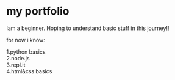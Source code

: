 # my portfolio

Iam a beginner. Hoping to understand basic stuff in this journey!!

for now i know:

1.python basics
<br>
2.node.js 
<br>
3.repl.it
<br>
4.html&css basics
